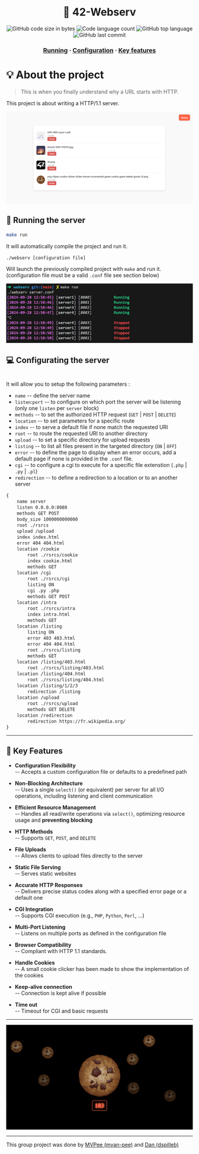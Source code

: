 <h1 align="center">
	📖 42-Webserv
</h1>

<p align="center">
	<img alt="GitHub code size in bytes" src="https://img.shields.io/github/languages/code-size/MVPee/42-webserv?color=lightblue" />
	<img alt="Code language count" src="https://img.shields.io/github/languages/count/MVPee/42-webserv?color=yellow" />
	<img alt="GitHub top language" src="https://img.shields.io/github/languages/top/MVPee/42-webserv?color=blue" />
	<img alt="GitHub last commit" src="https://img.shields.io/github/last-commit/MVPee/42-webserv?color=green" />
</p>

<h3 align="center">
	<a href="#-running-the-server">Running</a>
	<span> · </span>
	<a href="#-configurating-the-server">Configuration</a>
	<span> · </span>
	<a href="#-key-features">Key features</a>
</h3>


# 💡 About the project
>This is when you finally understand why a URL starts
with HTTP.

This project is about writing a HTTP/1.1 server.

![gallery](./.images/gallery.png)

## 🚀 Running the server 

```bash
make run
```
It will automatically compile the project and run it.
```bash
./webserv [configuration file]
```
Will launch the previously compiled project with `make` and run it. (configuration file must be a valid `.conf` file see section below)

![Servers](./.images/Servers.png)

## 💻 Configurating the server

</br>It will allow you to setup the following parameters :
- `name` -- define the server name
- `listen`:`port` -- to configure on which port the server will be listening (only one `listen` per `server` block)
- `methods` -- to set the authorized HTTP request (`GET` | `POST` | `DELETE`)
- `location` -- to set parameters for a specific route
- `index` -- to serve a default file if none match the requested URI
- `root` -- to route the requested URI to another directory
- `upload` -- to set a specific directory for upload requests
- `listing` -- to list all files present in the targeted directory (`ON` | `OFF`)
- `error` -- to define the page to display when an error occurs, add a default page if none is provided in the `.conf` file.
- `cgi` -- to configure a cgi to execute for a specific file extenstion (`.php` | `.py` | `.pl`)
- `redirection` -- to define a redirection to a location or to an another server
```
{
    name server
    listen 0.0.0.0:8080
    methods GET POST
    body_size 1000000000000
    root ./rsrcs
    upload /upload
    index index.html
    error 404 404.html
    location /cookie
        root ./rsrcs/cookie
        index cookie.html
        methods GET
    location /cgi
        root ./rsrcs/cgi
        listing ON
        cgi .py .php
        methods GET POST
    location /intra
        root ./rsrcs/intra
        index intra.html
        methods GET
    location /listing
        listing ON
        error 403 403.html
        error 404 404.html
        root ./rsrcs/listing
        methods GET
    location /listing/403.html
        root ./rsrcs/listing/403.html
    location /listing/404.html
        root ./rsrcs/listing/404.html
    location /listing/1/2/3
        redirection /listing
    location /upload
        root ./rsrcs/upload
        methods GET DELETE
    location /redirection
        redirection https://fr.wikipedia.org/
}
```
------------
## 📜 Key Features

- **Configuration Flexibility**  
  -- Accepts a custom configuration file or defaults to a predefined path

- **Non-Blocking Architecture**  
  -- Uses a single `select()` (or equivalent) per server for all I/O operations, including listening and client communication

- **Efficient Resource Management**  
  -- Handles all read/write operations via `select()`, optimizing resource usage and **preventing blocking**

- **HTTP Methods**  
  -- Supports `GET`, `POST`, and `DELETE`

- **File Uploads**  
  -- Allows clients to upload files directly to the server

- **Static File Serving**  
  -- Serves static websites

- **Accurate HTTP Responses**  
  -- Delivers precise status codes along with a specified error page or a default one

- **CGI Integration**  
  -- Supports CGI execution (e.g., `PHP`, `Python`, `Perl`, ...)

- **Multi-Port Listening**  
  -- Listens on multiple ports as defined in the configuration file

- **Browser Compatibility**  
  -- Compliant with HTTP 1.1 standards.

- **Handle Cookies**  
  -- A small cookie clicker has been made to show the implementation of the cookies

- **Keep-alive connection**  
  -- Connection is kept alive if possible

- **Time out**  
  -- Timeout for CGI and basic requests

---

![Cookie-clicker](./.images/Cookie-clicker.png)

---
This group project was done by [MVPee (mvan-pee)](https://github.com/MVPee) and [Dan (dspilleb)](https://github.com/dspilleb)
